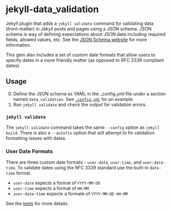 # jekyll-data_validation

Jekyll plugin that adds a `jekyll validate` command for validating data (front-matter) in Jekyll posts and pages using a JSON schema. JSON schema is way of defining expectations about JSON data including required fields, allowed values, etc. See the [JSON Schema website](http://json-schema.org/) for more information.

This gem also includes a set of custom date formats that allow users to specify dates in a more friendly matter (as opposed to RFC 3339 compliant dates).

## Usage

0. Define the JSON schema as YAML in the _config.yml file under a section named `data_validation`. See [`_config.yml`](https://github.com/cityoffortworth/jekyll-data_validation/blob/master/test/fixtures/_config.yml) for an example.
0. Run `jekyll validate` and check the output for validation errors.

### `jekyll validate`

The `jekyll validate` command takes the same `--config` option as `jekyll build`. There is also a `--autofix` option that will attempt to fix validation formatting issues with dates.

### User Date Formats

There are three custom date formats - `user-date`, `user-time`, and `user-date-time`. To validate dates using the RFC 3339 standard use the built-in `date-time` format.

- `user-date` expects a format of `YYYY-MM-DD`
- `user-time` expects a format of `HH:MM`
- `user-date-time` expects a formate of `YYYY-MM-DD HH:MM`

See the [tests](https://github.com/cityoffortworth/jekyll-data_validation/blob/master/test) for more details.
